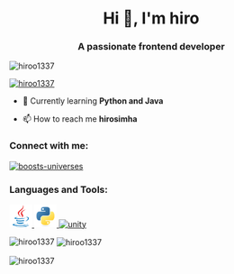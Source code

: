 <h1 align="center">Hi 👋, I'm hiro</h1>
<h3 align="center">A passionate frontend developer</h3>

<p align="left"> <img src="https://komarev.com/ghpvc/?username=hiroo1337&label=Profile%20views&color=0e75b6&style=flat" alt="hiroo1337" /> </p>

<p align="left"> <a href="https://github.com/ryo-ma/github-profile-trophy"><img src="https://github-profile-trophy.vercel.app/?username=hiroo1337" alt="hiroo1337" /></a> </p>

- 🌱 Currently learning **Python and Java**

- 📫 How to reach me **hirosimha**

<h3 align="left">Connect with me:</h3>
<p align="left">
<a href="https://discord.gg/boosts-universes" target="blank"><img align="center" src="https://raw.githubusercontent.com/rahuldkjain/github-profile-readme-generator/master/src/images/icons/Social/discord.svg" alt="boosts-universes" height="30" width="40" /></a>
</p>

<h3 align="left">Languages and Tools:</h3>
<p align="left"> <a href="https://www.java.com" target="_blank" rel="noreferrer"> <img src="https://raw.githubusercontent.com/devicons/devicon/master/icons/java/java-original.svg" alt="java" width="40" height="40"/> </a> <a href="https://www.python.org" target="_blank" rel="noreferrer"> <img src="https://raw.githubusercontent.com/devicons/devicon/master/icons/python/python-original.svg" alt="python" width="40" height="40"/> </a> <a href="https://unity.com/" target="_blank" rel="noreferrer"> <img src="https://www.vectorlogo.zone/logos/unity3d/unity3d-icon.svg" alt="unity" width="40" height="40"/> </a> </p>

<p><img align="left" src="https://github-readme-stats.vercel.app/api/top-langs?username=hiroo1337&show_icons=true&locale=en&layout=compact" alt="hiroo1337" /></p>

<p>&nbsp;<img align="center" src="https://github-readme-stats.vercel.app/api?username=hiroo1337&show_icons=true&locale=en" alt="hiroo1337" /></p>

<p><img align="center" src="https://github-readme-streak-stats.herokuapp.com/?user=hiroo1337&" alt="hiroo1337" /></p>

